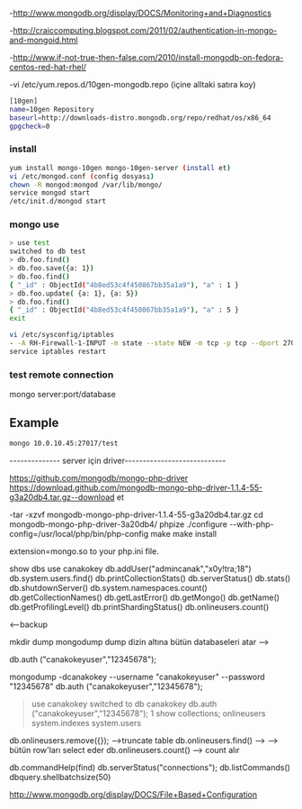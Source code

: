 


-http://www.mongodb.org/display/DOCS/Monitoring+and+Diagnostics

-http://craiccomputing.blogspot.com/2011/02/authentication-in-mongo-and-mongoid.html

-http://www.if-not-true-then-false.com/2010/install-mongodb-on-fedora-centos-red-hat-rhel/


-vi /etc/yum.repos.d/10gen-mongodb.repo (içine alltaki satıra koy)

```sh
[10gen]
name=10gen Repository
baseurl=http://downloads-distro.mongodb.org/repo/redhat/os/x86_64
gpgcheck=0
```

### install
```sh
yum install mongo-10gen mongo-10gen-server (install et)
vi /etc/mongod.conf (config dosyası)
chown -R mongod:mongod /var/lib/mongo/
service mongod start
/etc/init.d/mongod start
```

### mongo use
```sh
> use test
switched to db test
> db.foo.find()
> db.foo.save({a: 1})
> db.foo.find()
{ "_id" : ObjectId("4b8ed53c4f450867bb35a1a9"), "a" : 1 }
> db.foo.update( {a: 1}, {a: 5})
> db.foo.find()
{ "_id" : ObjectId("4b8ed53c4f450867bb35a1a9"), "a" : 5 }
exit
```

```sh
vi /etc/sysconfig/iptables
- -A RH-Firewall-1-INPUT -m state --state NEW -m tcp -p tcp --dport 27017 -j ACCEPT
service iptables restart
```

### test remote connection

mongo server:port/database
## Example ##
```sh
mongo 10.0.10.45:27017/test
```


-------------- server için driver----------------------------

https://github.com/mongodb/mongo-php-driver
https://download.github.com/mongodb-mongo-php-driver-1.1.4-55-g3a20db4.tar.gz--download et

-tar -xzvf mongodb-mongo-php-driver-1.1.4-55-g3a20db4.tar.gz
cd mongodb-mongo-php-driver-3a20db4/
phpize
./configure --with-php-config=/usr/local/php/bin/php-config
make
make install

extension=mongo.so to your php.ini file.



show dbs
use canakokey
db.addUser("admincanak","x0y!tra;18")
db.system.users.find()
db.printCollectionStats()
db.serverStatus()
db.stats()
db.shutdownServer()
db.system.namespaces.count()
db.getCollectionNames()
db.getLastError()
db.getMongo()
db.getName()
db.getProfilingLevel()
db.printShardingStatus()
db.onlineusers.count()


<--backup

mkdir dump
mongodump
dump dizin altına bütün databaseleri atar
-->






db.auth ("canakokeyuser","12345678");

mongodump -dcanakokey --username "canakokeyuser" --password "12345678"
db.auth ("canakokeyuser","12345678");
> use canakokey
switched to db canakokey
> db.auth ("canakokeyuser","12345678");
1
> show collections;
onlineusers
system.indexes
system.users


db.onlineusers.remove({}); -->truncate table
db.onlineusers.find() -->  --> bütün row'ları select eder
db.onlineusers.count() --> count alır

db.commandHelp(find) 
db.serverStatus("connections");
db.listCommands()
dbquery.shellbatchsize(50) 

http://www.mongodb.org/display/DOCS/File+Based+Configuration


